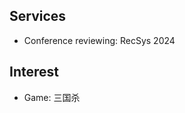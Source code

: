 ## Services

<!-- <h4 style="margin:0 10px 0;">Conference Reviewing</h4> -->

<!-- <ul style="margin:0 0 5px;">
  <li><a href="https://eccv2022.ecva.net/"><autocolor>European Conference on Computer Vision (ECCV) 2022</autocolor></a></li>
  <li><autocolor>ICML</autocolor></li>
</ul> -->

<!-- <h4 style="margin:0 10px 0;">Journal Reviewers</h4>

<ul style="margin:0 0 20px;">
  <li><a href="https://www.computer.org/csdl/journal/tp"><autocolor>IEEE Transactions on Pattern Analysis and Machine Intelligence (TPAMI)</autocolor></a></li>
  <li><a href="https://www.springer.com/journal/11263"><autocolor>International Journal of Computer Vision (IJCV)</autocolor></a></li>
</ul> -->

- Conference reviewing: RecSys 2024
  
## Interest
- Game: 三国杀
